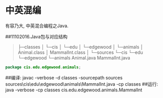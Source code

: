 # 中英混编
有容乃大, 中英混合编程之Java.

##11102016.Java包与对应结构

>├─classes
>│  └─cis
>│      └─edu
>│          └─edgewood
>│              └─animals
>│                      Animal.class
>│                      MammalInt.class
>│
>└─sources
>    └─cis
>        └─edu
>            └─edgewood
>                └─animals
>                        Animal.java
>                        MammalInt.java

```java
package cis.edu.edgewood.animals;
```
##编译:
	 javac -verbose -d classes -sourcepath sources sources\cis\edu\edgewood\animals\MammalInt.java -cp classes
##运行:
	 java -verbose -cp classes cis.edu.edgewood.animals.MammalInt
